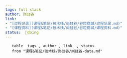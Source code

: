 ```yaml
---
tags: full stack
author: 尚硅谷
link: 
- "[过程记录](课程&笔记/技术栈/尚硅谷/谷粒商城/过程记录.md)"
- "[课程资料](课程&笔记/技术栈/尚硅谷/谷粒商城/课程资料.md)"
status:  📝doing
---
```


``` dataview
   table  tags , author , link  , status
   from "课程&笔记/技术栈/尚硅谷/尚硅谷-data.md"
```